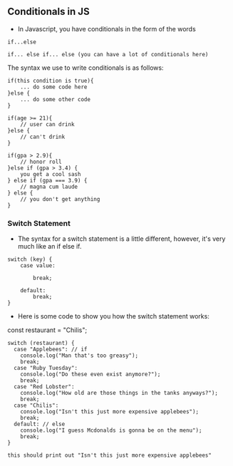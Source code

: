 ## Conditionals in JS

- In Javascript, you have conditionals in the form of the words

```
if...else

if... else if... else (you can have a lot of conditionals here)
```

The syntax we use to write conditionals is as follows:

```
if(this condition is true){
    ... do some code here
}else {
    ... do some other code
}
```

```
if(age >= 21){
    // user can drink
}else {
    // can't drink
}
```

```
if(gpa > 2.9){
    // honor roll
}else if (gpa > 3.4) {
    you get a cool sash
} else if (gpa === 3.9) {
    // magna cum laude
} else {
    // you don't get anything
}
```

### Switch Statement
- The syntax for a switch statement is a little different, however, it's very much like an if else if.

```
switch (key) {
    case value:
        
        break;

    default:
        break;
}
```

- Here is some code to show you how the switch statement works:

const restaurant = "Chilis";
```
switch (restaurant) {
  case "Applebees": // if
    console.log("Man that's too greasy");
    break;
  case "Ruby Tuesday":
    console.log("Do these even exist anymore?");
    break;
  case "Red Lobster":
    console.log("How old are those things in the tanks anyways?");
    break;
  case "Chilis":
    console.log("Isn't this just more expensive applebees");
    break;
  default: // else
    console.log("I guess Mcdonalds is gonna be on the menu");
    break;
}

this should print out "Isn't this just more expensive applebees"
```

